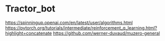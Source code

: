 # Tractor_bot

https://spinningup.openai.com/en/latest/user/algorithms.html
https://pytorch.org/tutorials/intermediate/reinforcement_q_learning.html?highlight=concatenate
https://github.com/werner-duvaud/muzero-general
